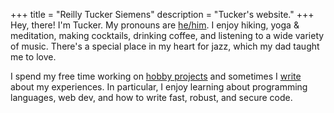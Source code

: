 +++
title = "Reilly Tucker Siemens"
description = "Tucker's website."
+++
Hey, there! I'm Tucker. My pronouns are [he/him]. I enjoy hiking, yoga &amp;
meditation, making cocktails, drinking coffee, and listening to a wide variety
of music. <!-- Also, long walks on the beach. --> There's a special place in
my heart for jazz, which my dad taught me to love.

I spend my free time working on [hobby projects] and sometimes I [write] about
my experiences. In particular, I enjoy learning about programming languages,
web dev, and how to write fast, robust, and secure code.

[he/him]: https://www.mypronouns.org/he-him
[hobby projects]: https://github.com/reillysiemens
[write]: /posts
